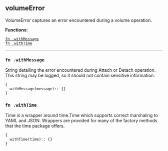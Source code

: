 
## volumeError
VolumeError captures an error encountered during a volume operation.

**Functions:**

[`fn .withMessage`](#fn-withmessage)  
[`fn .withTime`](#fn-withtime)  

---


### `fn .withMessage`
String detailing the error encountered during Attach or Detach operation. This string may be logged, so it should not contain sensitive information.
```jsonnet
{
  withMessage(message):: {}
}
```

### `fn .withTime`
Time is a wrapper around time.Time which supports correct marshaling to YAML and JSON.  Wrappers are provided for many of the factory methods that the time package offers.
```jsonnet
{
  withTime(time):: {}
}
```

